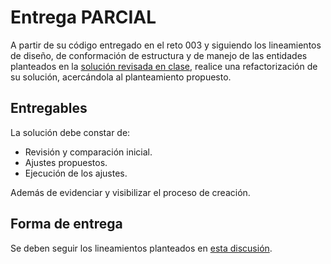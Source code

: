 # Entrega PARCIAL

A partir de su código entregado en el reto 003 y siguiendo los lineamientos de diseño, de conformación de estructura y de manejo de las entidades planteados en la [solución revisada en clase](https://github.com/mmasias/BiblioEDA/blob/main/src/v003/README.md), realice una refactorización de su solución, acercándola al planteamiento propuesto.

## Entregables

La solución debe constar de:

- Revisión y comparación inicial.
- Ajustes propuestos.
- Ejecución de los ajustes.

Además de evidenciar y visibilizar el proceso de creación.

## Forma de entrega

Se deben seguir los lineamientos planteados en [esta discusión](https://github.com/mmasias/23-24-eda2/discussions/158). 